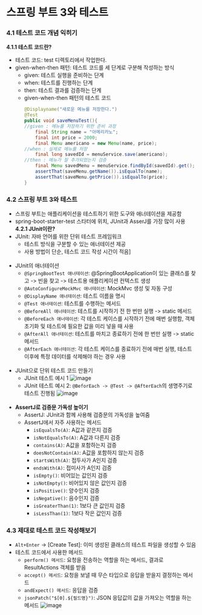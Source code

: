 # 스프링 부트 3와 테스트

### 4.1 테스트 코드 개념 익히기
**4.1.1 테스트 코드란?**
- 테스트 코드: test 디렉토리에서 작업한다.
- given-when-then 패턴: 테스트 코드를 세 단계로 구분해 작성하는 방식
    - given: 테스트 실행을 준비하는 단계
    - when: 테스트를 진행하는 단계
    - then: 테스트 결과를 검증하는 단계
    - given-when-then 패턴의 테스트 코드
      ```java
      @Displayname("새로운 메뉴를 저장한다.")
      @Test
      public void saveMenuTest(){
      //given : 메뉴를 저장하기 위한 준비 과정
          final String name = "아메리카노";
          final int price = 2000;
          final Menu americano = new Menu(name, price);
      //when : 실제로 메뉴를 저장
          final long savedId = menuService.save(americano);
      //then : 메뉴가 잘 추가되었는지 검증
          final Menu savedMenu = menuService.findById(savedId).get();
          assertThat(saveMenu.getName()).isEqualTo(name);
          assertThat(saveMenu.getPrice()).isEqualTo(price);
      }
      ```
 
### 4.2 스프링 부트 3와 테스트
- 스프링 부트는 애플리케이션을 테스트하기 위한 도구와 애너테이션을 제공함
- spring-boot-starter-test 스타터에 위치, JUnit과 AsserJ를 가장 많이 사용
**4.2.1 JUnit이란?**
- JUnit: 자바 언어를 위한 단위 테스트 프레임워크  
    - 테스트 방식을 구분할 수 있는 애너테이션 제공
    - 사용 방법이 단순, 테스트 코드 작성 시간이 적음]
<br></br>
- JUnit의 애너테이션
    - `@SpringBootTest 애너테이션`: @SpringBootApplication이 있는 클래스를 찾고 -> 빈을 찾고 -> 테스트용 애플리케이션 컨텍스트 생성
    - `@AutoConfigureMockMvc 애너테이션`: MockMvc 생성 및 자동 구성
    - `@DisplayName 애너테이션`: 테스트 이름을 명시
    - `@Test 애너테이션`: 테스트를 수행하는 메서드
    - `@BeforeAll 애너테이션`: 테스트를 시작하기 전 한 번만 실행 -> static 메서드 
    - `@BeforeEach 애너테이션`: 각 테스트 케이스를 시작하기 전에 매번 실행함, 객체 초기화 및 테스트에 필요한 값을 미리 넣을 때 사용
    - `@AfterAll 애너테이션`: 테스트를 마치고 종료하기 전에 한 번만 실행 -> static 메서드
    - `@AfterEach 애너테이션`: 각 테스트 케이스를 종료하기 전에 매번 실행, 테스트 이후에 특정 데이터를 삭제해야 하는 경우 사용
<br></br>
- JUnit으로 단위 테스트 코드 만들기
    - JUnit 테스트 예시 1
      ![image](https://github.com/gkdudans/efub4-springboot3-developer-study/assets/124586544/91bc9644-512c-43c4-9a9f-323e72380f68)
    - JUnit 테스트 예시 2: `@BeforEach -> @Test -> @AfterEach`의 생명주기로 테스트 진행됨
      ![image](https://github.com/gkdudans/efub4-springboot3-developer-study/assets/124586544/3a4665e8-72ae-4633-a899-c4d5849334e9)
<br></br>
- **AssertJ로 검증문 가독성 높이기**
    - AssertJ: JUnit과 함께 사용해 검증문의 가독성을 높여줌
    - AssertJ에서 자주 사용하는 메서드
        - `isEqualsTo(A)`: A값과 같은지 검증
        - `isNotEqualsTo(A)`: A값과 다른지 검증
        - `contains(A)`: A값을 포함하는지 검증
        - `doesNotContain(A)`: A값을 포함하지 않는지 검증
        - `startsWith(A)`: 접두사가 A인지 검증
        - `endsWith(A)`: 접미사가 A인지 검증
        - `isEmpty()`: 비어있는 값인지 검증
        - `isNotEmpty()`: 비어있지 않은 값인지 검증
        - `isPositive()`: 양수인지 검증
        - `isNegative()`: 음수인지 검증
        - `isGreaterThan(1)`: 1보다 큰 값인지 검증
        - `isLessThan(1)`: 1보다 작은 값인지 검증 
### 4.3 제대로 테스트 코드 작성해보기
- `Alt+Enter` -> [Create Test]: 이미 생성된 클래스의 테스트 파일을 생성할 수 있음
- 테스트 코드에서 사용한 메서드
    - `perform() 메서드`: 요청을 전송하는 역할을 하는 메서드, 결과로 ResultActions 객체를 받음
    - `accept() 메서드`: 요청을 보낼 때 무슨 타입으로 응답을 받을지 결정하는 메서드
    - `andExpect() 메서드`: 응답을 검증 
    - `jsonPatch("$[0].${필드명}")`: JSON 응답값의 값을 가져오는 역할을 하는 메서드
![image](https://github.com/gkdudans/efub4-springboot3-developer-study/assets/124586544/ba717eee-68c5-4953-a246-947883232028)

